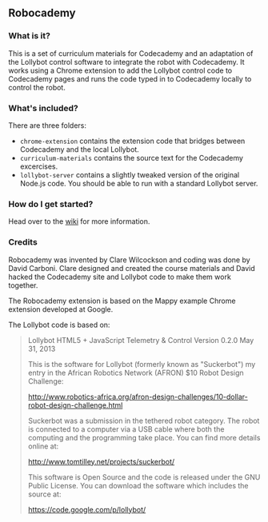 Robocademy
----------

### What is it?

This is a set of curriculum materials for Codecademy and an adaptation of the Lollybot control software to integrate the robot with Codecademy. 
It works using a Chrome extension to add the Lollybot control code to Codecademy pages and runs
the code typed in to Codecademy locally to control the robot.

### What's included?

There are three folders:
 - `chrome-extension` contains the extension code that bridges between Codecademy and the local Lollybot.
 - `curriculum-materials` contains the source text for the Codecademy excercises.
 - `lollybot-server` contains a slightly tweaked version of the original Node.js code. You should be able to run with a standard Lollybot server. 

### How do I get started?
 
Head over to the [wiki](wiki) for more information.
 
### Credits

Robocademy was invented by Clare Wilcockson and coding was done by David Carboni. 
Clare designed and created the course materials and David hacked the Codecademy site and Lollybot code to make them work together.

The Robocademy extension is based on the Mappy example Chrome extension developed at Google.

The Lollybot code is based on:

> Lollybot HTML5 + JavaScript Telemetry & Control 
> Version 0.2.0
> May 31, 2013
> 
> This is the software for Lollybot (formerly known as "Suckerbot") my
> entry in the African Robotics Network (AFRON) $10 Robot Design
> Challenge:
> 
> http://www.robotics-africa.org/afron-design-challenges/10-dollar-robot-design-challenge.html
> 
> Suckerbot was a submission in the tethered robot category.  The robot
> is connected to a computer via a USB cable where both the computing
> and the programming take place.  You can find more details online at: 
> 
> http://www.tomtilley.net/projects/suckerbot/ 
> 
> This software is Open Source and the code is released under the GNU
> Public License. You can download the software which includes the source at:
> 
> https://code.google.com/p/lollybot/

